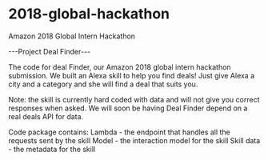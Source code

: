 # 2018-global-hackathon
Amazon 2018 Global Intern Hackathon

---Project Deal Finder---

The code for deal Finder, our Amazon 2018 global intern hackathon submission.
We built an Alexa skill to help you find deals! Just give Alexa a city and a category and she will find a deal that suits you. 

Note: the skill is currently hard coded with data and will not give you correct responses when asked. We will soon be having Deal Finder depend on a real deals API for data.

Code package contains:
Lambda - the endpoint that handles all the requests sent by the skill
Model - the interaction model for the skill
Skill data - the metadata for the skill
